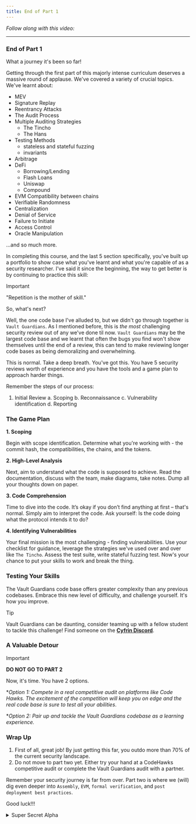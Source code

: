 ```yaml
---
title: End of Part 1
---
```


_Follow along with this video:_

---

### End of Part 1

What a journey it's been so far!

Getting through the first part of this majorly intense curriculum deserves a massive round of applause. We've covered a variety of crucial topics. We've learnt about:

- MEV
- Signature Replay
- Reentrancy Attacks
- The Audit Process
- Multiple Auditing Strategies
  - The Tincho
  - The Hans
- Testing Methods
  - stateless and stateful fuzzing
  - invariants
- Arbitrage
- DeFi
  - Borrowing/Lending
  - Flash Loans
  - Uniswap
  - Compound
- EVM Compatibility between chains
- Verifiable Randomness
- Centralization
- Denial of Service
- Failure to Initiate
- Access Control
- Oracle Manipulation

...and so much more.

In completing this course, and the last 5 section specifically, you've built up a portfolio to show case what you've learnt and what you're capable of as a security researcher. I've said it since the beginning, the way to get better is by continuing to practice this skill:

> [!IMPORTANT]
> "Repetition is the mother of skill."

So, what's next?

Well, the one code base I've alluded to, but we didn't go through together is `Vault Guardians`. As I mentioned before, this is _the most_ challenging security review out of any we've done til now. `Vault Guardians` may be the largest code base and we learnt that often the bugs you find won't show themselves until the end of a review, this can tend to make reviewing longer code bases as being demoralizing and overwhelming.

This is normal. Take a deep breath. You've got this. You have 5 security reviews worth of experience and you have the tools and a game plan to approach harder things.

Remember the steps of our process:

1. Initial Review
   a. Scoping
   b. Reconnaissance
   c. Vulnerability identification
   d. Reporting

### The Game Plan

**1. Scoping**

Begin with scope identification. Determine what you're working with - the commit hash, the compatibilities, the chains, and the tokens.

**2. High-Level Analysis**

Next, aim to understand what the code is supposed to achieve. Read the documentation, discuss with the team, make diagrams, take notes. Dump all your thoughts down on paper.

**3. Code Comprehension**

Time to dive into the code. It’s okay if you don’t find anything at first – that's normal. Simply aim to interpret the code. Ask yourself: Is the code doing what the protocol intends it to do?

**4. Identifying Vulnerabilities**

Your final mission is the most challenging - finding vulnerabilities. Use your checklist for guidance, leverage the strategies we've used over and over like `The Tincho`. Assess the test suite, write stateful fuzzing test. Now's your chance to put your skills to work and break the thing.

### Testing Your Skills

The Vault Guardians code base offers greater complexity than any previous codebases. Embrace this new level of difficulty, and challenge yourself. It's how you improve.

> [!TIP]
> Vault Guardians can be daunting, consider teaming up with a fellow student to tackle this challenge! Find someone on the [**Cyfrin Discord**](https://discord.gg/cyfrin).

### A Valuable Detour

> [!IMPORTANT]
> **DO NOT GO TO PART 2**

Now, it's time. You have 2 options.

\*_Option 1: Compete in a real competitive audit on platforms like Code Hawks. The excitement of the competition will keep you on edge and the real code base is sure to test all your abilities_.

\*_Option 2: Pair up and tackle the Vault Guardians codebase as a learning experience._

### Wrap Up

1. First of all, great job! By just getting this far, you outdo more than 70% of the current security landscape.
2. Do not move to part two yet. Either try your hand at a CodeHawks competitive audit or complete the Vault Guardians audit with a partner.

Remember your security journey is far from over. Part two is where we (will) dig even deeper into `Assembly`, `EVM`, `formal verification`, and `post deployment best practices`.

Good luck!!!

<details>
<summary>Super Secret Alpha</summary>

For real, go do Vault Guardians, or a real audit. See you soon. <3

</details>
